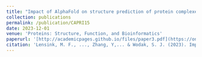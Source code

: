 ```yaml
---
title: "Impact of AlphaFold on structure prediction of protein complexes: the CASP15‐CAPRI experiment"
collection: publications
permalink: /publication/CAPRI15
date: 2023-12-01
venue: 'Proteins: Structure, Function, and Bioinformatics'
paperurl: '[http://academicpages.github.io/files/paper3.pdf](https://onlinelibrary.wiley.com/doi/full/10.1002/prot.26609)'
citation: 'Lensink, M. F., ..., Zhang, Y,... & Wodak, S. J. (2023). Impact of AlphaFold on structure prediction of protein complexes: the CASP15‐CAPRI experiment. Proteins: Structure, Function, and Bioinformatics, 91(12), 1658-1683.'
---
```

